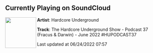 ## Currently Playing on SoundCloud

[<img align="left" width="100" src="https://i1.sndcdn.com/artworks-BczUd8rycsFPmtjc-ej3Mow-t500x500.jpg">](https://soundcloud.com/hardcoreunderground/the-hardcore-underground-show-podcast-37-fracus-darwin-june-2022-hupodcast37)

**Artist**: Hardcore Underground 

**Track**: The Hardcore Underground Show - Podcast 37 (Fracus & Darwin) - June 2022 #HUPODCAST37

Last updated at 06/24/2022 07:57
